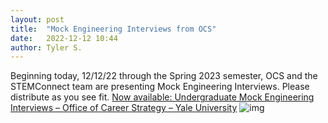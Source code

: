 ```yaml
---
layout: post
title:  "Mock Engineering Interviews from OCS"
date:   2022-12-12 10:44
author: Tyler S.
---
```


Beginning today, 12/12/22 through the Spring 2023 semester, OCS and the STEMConnect team are presenting Mock Engineering Interviews. Please distribute as you see fit.
[Now available: Undergraduate Mock Engineering Interviews – Office of Career Strategy – Yale University](https://ocs.yale.edu/blog/2022/12/07/now-available-undergraduate-mock-engineering-interviews/)
![img](https://cdn.ocs.yale.edu/wp-content/uploads/sites/77/2022/12/Mock-Technical-Coding-Interview-Appointments.png)
